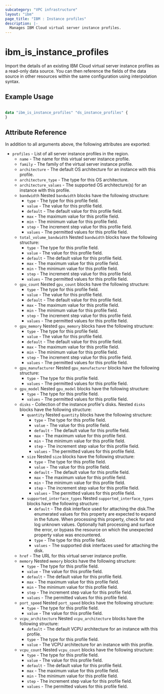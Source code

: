 ```yaml
---
subcategory: "VPC infrastructure"
layout: "ibm"
page_title: "IBM : Instance profiles"
description: |-
  Manages IBM Cloud virtual server instance profiles.
---
```


# ibm\_is_instance_profiles

Import the details of an existing IBM Cloud virtual server instance profiles as a read-only data source. You can then reference the fields of the data source in other resources within the same configuration using interpolation syntax.


## Example Usage

```terraform

data "ibm_is_instance_profiles" "ds_instance_profiles" {
}

```

## Attribute Reference

In addition to all arguments above, the following attributes are exported:

* `profiles` - List of all server instance profiles in the region.
  * `name` - The name for this virtual server instance profile.
  * `family` - The family of the virtual server instance profile.
  * `architecture` - The default OS architecture for an instance with this profile.
  * `architecture_type` - The type for this OS architecture.
  * `architecture_values` - The supported OS architecture(s) for an instance with this profile.
  * `bandwidth`  Nested `bandwidth` blocks have the following structure:
    * `type` - The type for this profile field.
    * `value` - The value for this profile field.
    * `default` - The default value for this profile field.
    * `max` - The maximum value for this profile field.
    * `min` - The minimum value for this profile field.
    * `step` - The increment step value for this profile field.
    * `values` - The permitted values for this profile field.
  * `total_volume_bandwidth`  Nested `bandwidth` blocks have the following structure:
    * `type` - The type for this profile field.
    * `value` - The value for this profile field.
    * `default` - The default value for this profile field.
    * `max` - The maximum value for this profile field.
    * `min` - The minimum value for this profile field.
    * `step` - The increment step value for this profile field.
    * `values` - The permitted values for this profile field.
  * `gpu_count`  Nested `gpu_count` blocks have the following structure:
    * `type` - The type for this profile field.
    * `value` - The value for this profile field.
    * `default` - The default value for this profile field.
    * `max` - The maximum value for this profile field.
    * `min` - The minimum value for this profile field.
    * `step` - The increment step value for this profile field.
    * `values` - The permitted values for this profile field.
  * `gpu_memory`  Nested `gpu_memory` blocks have the following structure:
    * `type` - The type for this profile field.
    * `value` - The value for this profile field.
    * `default` - The default value for this profile field.
    * `max` - The maximum value for this profile field.
    * `min` - The minimum value for this profile field.
    * `step` - The increment step value for this profile field.
    * `values` - The permitted values for this profile field.
  * `gpu_manufacturer`  Nested `gpu_manufacturer` blocks have the following structure:
    * `type` - The type for this profile field.
    * `values` - The permitted values for this profile field.
  * `gpu_model`  Nested `gpu_model` blocks have the following structure:
    * `type` - The type for this profile field.
    * `values` - The permitted values for this profile field.
  * `disks` - Collection of the instance profile's disks. Nested `disks` blocks have the following structure:
    * `quantity`  Nested `quantity` blocks have the following structure:
      * `type` - The type for this profile field.
      * `value` - The value for this profile field.
      * `default` - The default value for this profile field.
      * `max` - The maximum value for this profile field.
      * `min` - The minimum value for this profile field.
      * `step` - The increment step value for this profile field.
      * `values` - The permitted values for this profile field.
    * `size`  Nested `size` blocks have the following structure:
      * `type` - The type for this profile field.
      * `value` - The value for this profile field.
      * `default` - The default value for this profile field.
      * `max` - The maximum value for this profile field.
      * `min` - The minimum value for this profile field.
      * `step` - The increment step value for this profile field.
      * `values` - The permitted values for this profile field.
    * `supported_interface_types`  Nested `supported_interface_types` blocks have the following structure:
      * `default` - The disk interface used for attaching the disk.The enumerated values for this property are expected to expand in the future. When processing this property, check for and log unknown values. Optionally halt processing and surface the error, or bypass the resource on which the unexpected property value was encountered.
      * `type` - The type for this profile field.
      * `values` - The supported disk interfaces used for attaching the disk.
  * `href` - The URL for this virtual server instance profile.
  * `memory`  Nested `memory` blocks have the following structure:
    * `type` - The type for this profile field.
    * `value` - The value for this profile field.
    * `default` - The default value for this profile field.
    * `max` - The maximum value for this profile field.
    * `min` - The minimum value for this profile field.
    * `step` - The increment step value for this profile field.
    * `values` - The permitted values for this profile field.
  * `port_speed`  Nested `port_speed` blocks have the following structure:
	* `type` - The type for this profile field.
	* `value` - The value for this profile field.
  * `vcpu_architecture`  Nested `vcpu_architecture` blocks have the following structure:
	* `default` - The default VCPU architecture for an instance with this profile.
	* `type` - The type for this profile field.
	* `value` - The VCPU architecture for an instance with this profile.
  * `vcpu_count`  Nested `vcpu_count` blocks have the following structure:
	* `type` - The type for this profile field.
	* `value` - The value for this profile field.
	* `default` - The default value for this profile field.
	* `max` - The maximum value for this profile field.
	* `min` - The minimum value for this profile field.
	* `step` - The increment step value for this profile field.
	* `values` - The permitted values for this profile field.
